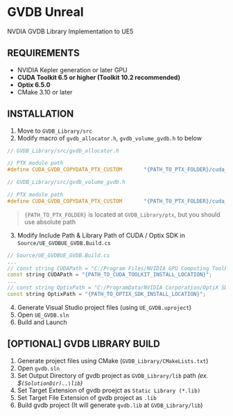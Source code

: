 # GVDB Unreal

NVDIA GVDB Library Implementation to UE5

## REQUIREMENTS

- NVIDIA Kepler generation or later GPU
- **CUDA Toolkit 6.5 or higher (Toolkit 10.2 recommended)**
- **Optix 6.5.0**
- CMake 3.10 or later

## INSTALLATION

1. Move to `GVDB_Library/src`
2. Modify macro of `gvdb_allocator.h`, `gvdb_volume_gvdb.h` to below

```cpp
// GVDB_Library/src/gvdb_allocator.h

// PTX module path
#define	CUDA_GVDB_COPYDATA_PTX_CUSTOM		"{PATH_TO_PTX_FOLDER}/cuda_gvdb_copydata.ptx"
```

```cpp
// GVDB_Library/src/gvdb_volume_gvdb.h

// PTX module path
#define	CUDA_GVDB_COPYDATA_PTX_CUSTOM		"{PATH_TO_PTX_FOLDER}/cuda_gvdb_module.ptx"
```

> `{PATH_TO_PTX_FOLDER}` is located at `GVDB_Library/ptx`, but you should use absolute path

3. Modify Include Path & Library Path of CUDA / Optix SDK in `Source/UE_GVDBUE_GVDB.Build.cs`

```cpp
// Source/UE_GVDBUE_GVDB.Build.cs
...
// const string CUDAPath = "C:/Program Files/NVIDIA GPU Computing Toolkit/CUDA/v10.2";
const string CUDAPath = "{PATH_TO_CUDA_TOOLKIT_INSTALL_LOCATION}";
...
// const string OptixPath = "C:/ProgramData/NVIDIA Corporation/OptiX SDK 6.5.0";
const string OptixPath = "{PATH_TO_OPTIX_SDK_INSTALL_LOCATION}";
```

4. Generate Visual Studio project files (using `UE_GVDB.uproject`)
5. Open `UE_GVDB.sln`
6. Build and Launch

## [OPTIONAL] GVDB LIBRARY BUILD

1. Generate project files using CMake (`GVDB_Library/CMakeLists.txt`)
2. Open `gvdb.sln`
3. Set Output Directory of gvdb project as `GVDB_Library/lib` path _(ex. $`(SolutionDir)..\lib`)_
4. Set Target Extension of gvdb proejct as `Static Library (*.lib)`
5. Set Target File Extension of gvdb project as `.lib`
6. Build gvdb project (It will generate `gvdb.lib` at `GVDB_Library/lib`)

